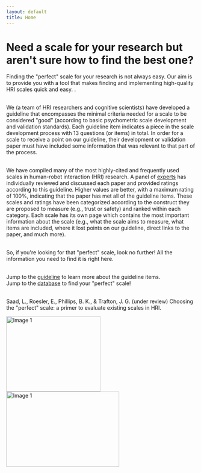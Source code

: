```yaml
---
layout: default
title: Home
---
```


# Need a scale for your research but aren't sure how to find the best one?

Finding the "perfect" scale for your research is not always easy. Our aim is to provide you with a tool that makes finding and implementing high-quality HRI scales quick and easy.
. 

<br>We (a team of HRI researchers and cognitive scientists) have developed a guideline that encompasses the minimal criteria needed for a scale to be considered "good" (according to basic psychometric scale development and validation standards). Each guideline item indicates a piece in the scale development process with 13 questions (or items) in total. In order for a scale to receive a point on our guideline, their development or validation paper must have included some information that was relevant to that part of the process. 

<br>We have compiled many of the most highly-cited and frequently used scales in human-robot interaction (HRI) research. A panel of [experts](/team) has individually reviewed and discussed each paper and provided ratings according to this guideline. Higher values are better, with a maximum rating of 100%, indicating that the paper has met all of the guideline items. These scales and ratings have been categorized according to the construct they are proposed to measure (e.g., trust or safety) and ranked within each category. Each scale has its own page which contains the most important information about the scale (e.g., what the scale aims to measure, what items are included, where it lost points on our guideline, direct links to the paper, and much more). 

<br>So, if you're looking for that "perfect" scale, look no further! All the information you need to find it is right here.

<br>Jump to the [guideline](/guideline) to learn more about the guideline items. 
<br>Jump to the [database](/Database) to find your "perfect" scale!


<br> Saad, L., Roesler, E., Phillips, B. K., & Trafton, J. G. (under review) Choosing the "perfect" scale: a primer to evaluate existing scales in HRI. 


<img src = "{{site.image-path}}/psychometrics-and-scale-dev.jpg" width="250" height="200" alt="Image 1"> <img src = "{{site.image-path}}/HRI.jpg" width="300" height="200" alt="Image 1"> 

[<a href="/assets/pdf/THRI_ScaleGuidelines_2024_10.4.24.pdf" target="_blank">Download the perfect scales paper</a>]: #
